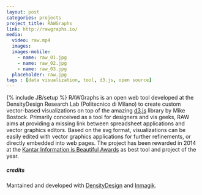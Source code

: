 ```yaml
---
layout: post
categories: projects
project_title: RAWGraphs
link: http://rawgraphs.io/
media:
  video: raw.mp4
  images:
  images-mobile:
    - name: raw_01.jpg
    - name: raw_02.jpg
    - name: raw_03.jpg
  placeholder: raw.jpg
tags : [data visualization, tool, d3.js, open source]
---
```

{% include JB/setup %}
RAWGraphs is an open web tool developed at the DensityDesign Research Lab (Politecnico di Milano) to create custom vector-based visualizations on top of the amazing [d3.js](https://d3js.org/) library by Mike Bostock. Primarily conceived as a tool for designers and vis geeks, RAW aims at providing a missing link between spreadsheet applications and vector graphics editors.
Based on the svg format, visualizations can be easily edited with vector graphics applications for further refinements, or directly embedded into web pages. The project has been rewarded in 2014 at the [Kantar Information is Beautiful Awards](http://www.informationisbeautifulawards.com/news/49-2014-the-winners) as best tool and project of the year.

##### credits
Mantained and developed with [DensityDesign](http://www.densitydesign.org/) and [Inmagik](https://www.inmagik.com/en/).
